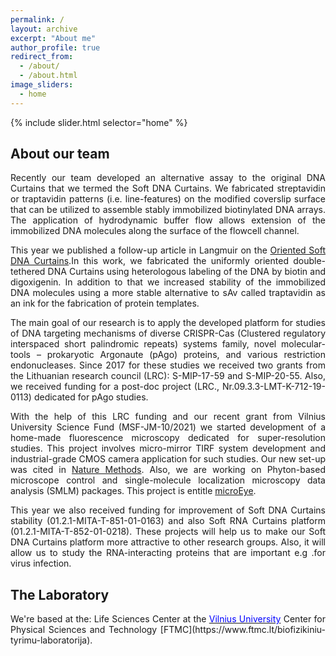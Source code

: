 ```yaml
---
permalink: /
layout: archive
excerpt: "About me"
author_profile: true
redirect_from:
  - /about/
  - /about.html
image_sliders:
  - home
---
```


{% include slider.html selector="home" %}

<!---{::options parse_block_html="true" /}--->

<h2>About our team</h2>
<body align="justify">
Recently our team developed an alternative assay to the original DNA Curtains that we termed the Soft DNA Curtains. We fabricated streptavidin or traptavidin patterns (i.e. line-features) on the modified coverslip surface that can be utilized to assemble stably immobilized biotinylated DNA arrays. The application of hydrodynamic buffer flow allows extension of the immobilized DNA molecules along the surface of the flowcell channel. 

This year we published a follow-up article in Langmuir on the [Oriented Soft DNA Curtains](https://pubs.acs.org/doi/full/10.1021/acs.langmuir.1c00066).In this work, we fabricated the uniformly oriented double-tethered DNA Curtains using heterologous labeling of the DNA by biotin and digoxigenin. In addition to that we increased stability of the immobilized DNA molecules using a more stable alternative to sAv called traptavidin as an ink for the fabrication of protein templates.

The main goal of our research is to apply the developed platform for studies of DNA targeting mechanisms of diverse CRISPR-Cas (Clustered regulatory interspaced short palindromic repeats) systems family, novel molecular-tools – prokaryotic Argonaute (pAgo) proteins, and various restriction endonucleases. Since 2017 for these studies we received two grants from the Lithuanian research council (LRC): S-MIP-17-59 and S-MIP-20-55. Also, we received funding for a post-doc project (LRC., Nr.09.3.3-LMT-K-712-19-0113) dedicated for pAgo studies.

With the help of this LRC funding and our recent grant from Vilnius University Science Fund (MSF-JM-10/2021) we started development of a home-made fluorescence microscopy dedicated for super-resolution studies. This project involves micro-mirror TIRF system development and industrial-grade CMOS camera application for such studies. Our new set-up was cited in [Nature Methods](https://www.nature.com/articles/s41592-021-01313-1?proof=t%29Nature). Also, we are working on Phyton-based microscope control and single-molecule localization microscopy data analysis (SMLM) packages. This project is entitle [microEye](https://github.com/samhitech/microEye). 

This year we also received funding for improvement of Soft DNA Curtains stability (01.2.1-MITA-T-851-01-0163) and also Soft RNA Curtains platform (01.2.1-MITA-T-852-01-0218). These projects will help us to make our Soft DNA Curtains platform more attractive to other research groups. Also, it will allow us to study the RNA-interacting proteins that are important e.g .for virus infection.
  
<h2>The Laboratory</h2>
<body align="justify">
We're based at the:
Life Sciences Center at the <a href="https://www.gmc.vu.lt/en/"><span style="color:blue">Vilnius University</span></a>
Center for Physical Sciences and Technology [FTMC](https://www.ftmc.lt/biofizikiniu-tyrimu-laboratorija).
  

  

  

